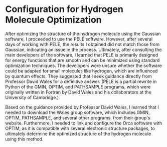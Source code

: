 # Configuration for Hydrogen Molecule Optimization
After optimizing the structure of the hydrogen molecule using the Gaussian software, I proceeded to use the PELE software. However, after several days of working with PELE, the results I obtained did not match those from Gaussian, indicating an issue in the process. Ultimately, after consulting the main developers of the software, I learned that PELE is primarily designed for energy functions that are smooth and can be minimized using standard optimization techniques. The developers were unsure whether the software could be adapted for small molecules like hydrogen, which are influenced by quantum effects. They suggested that I seek guidance directly from Professor David Wales for a definitive answer.
(PELE is a partial rewrite in Python of the GMIN, OPTIM, and PATHSAMPLE programs, which were originally written in Fortran by David Wales and his collaborators at the University of Cambridge.)

Based on the guidance provided by Professor David Wales, I learned that I needed to download the Wales group software, which includes GMIN, OPTIM, PATHSAMPLE, and several other programs, from their group's website. Furthermore, I needed to link and configure the Orca software with OPTIM, as it is compatible with several electronic structure packages, to ultimately determine the optimized structure of the hydrogen molecule using this method.
